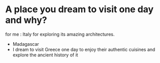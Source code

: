 # A place you dream to visit one day and why?

for me : Italy for exploring its amazing architectures.

- Madagascar
- I dream to visit Greece one day to enjoy their authentic cuisines and explore the ancient history of it


